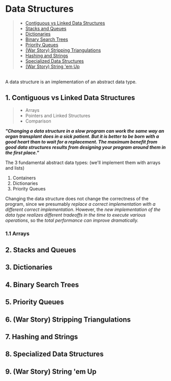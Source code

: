 # Data Structures
> * [Contiguous vs Linked Data Structures](#1-contiguous-vs-linked-data-structures)
> * [Stacks and Queues](#2-stacks-and-queues)
> * [Dictionaries](#3-dictionaries)
> * [Binary Search Trees](#4-binary-search-trees)
> * [Priority Queues](#5-priority-queues)
> * [(War Story) Stripping Triangulations](#6-war-story-stripping-triangulations)
> * [Hashing and Strings](#7-hashing-and-strings)
> * [Specialized Data Structures](#8-specialized-data-structures)
> * [(War Story) String 'em Up](#9-war-story-string-em-up)

<br>
A data structure is an implementation of an abstract data type.
<br>

## 1. Contiguous vs Linked Data Structures
> * Arrays 
> * Pointers and Linked Structures
> * Comparison

***"Changing a data structure in a slow program can work the same way an organ transplant does in a sick patient. But it is better to be born with a good heart than to wait for a replacement. The maximum benefit from good data structures results from designing your program around them in the first place."***

The 3 fundamental abstract data types: (we'll implement them with arrays and lists)
1. Containers
2. Dictionaries
3. Priority Queues

Changing the data structure does not change the correctness of the program, since we presumably *replace a correct implementation with a different correct implementation*. However, the *new implementation of the data type realizes different tradeoffs in the time to execute various operations*, so the *total performance can improve dramatically.*

### 1.1 Arrays



## 2. Stacks and Queues

## 3. Dictionaries

## 4. Binary Search Trees

## 5. Priority Queues

## 6. (War Story) Stripping Triangulations

## 7. Hashing and Strings

## 8. Specialized Data Structures

## 9. (War Story) String 'em Up